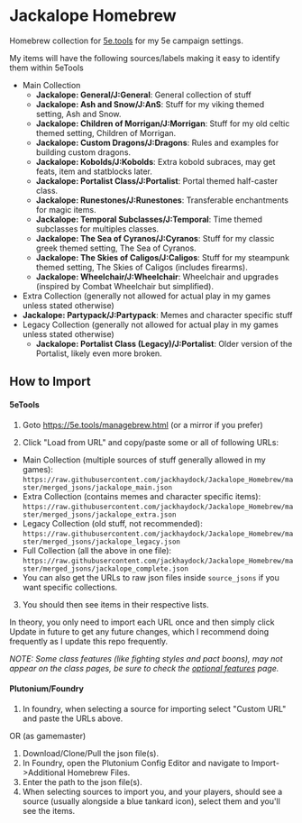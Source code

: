 # Jackalope Homebrew
Homebrew collection for [5e.tools](https://5e.tools) for my 5e campaign settings.

My items will have the following sources/labels making it easy to identify them within 5eTools
- Main Collection
  - **Jackalope: General/J:General**: General collection of stuff
  - **Jackalope: Ash and Snow/J:AnS**: Stuff for my viking themed setting, Ash and Snow.
  - **Jackalope: Children of Morrigan/J:Morrigan**: Stuff for my old celtic themed setting, Children of Morrigan.
  - **Jackalope: Custom Dragons/J:Dragons**: Rules and examples for building custom dragons.
  - **Jackalope: Kobolds/J:Kobolds**: Extra kobold subraces, may get feats, item and statblocks later.
  - **Jackalope: Portalist Class/J:Portalist**: Portal themed half-caster class.
  - **Jackalope: Runestones/J:Runestones**: Transferable enchantments for magic items.
  - **Jackalope: Temporal Subclasses/J:Temporal**: Time themed subclasses for multiples classes.
  - **Jackalope: The Sea of Cyranos/J:Cyranos**: Stuff for my classic greek themed setting, The Sea of Cyranos.
  - **Jackalope: The Skies of Caligos/J:Caligos**: Stuff for my steampunk themed setting, The Skies of Caligos (includes firearms).
  - **Jackalope: Wheelchair/J:Wheelchair**: Wheelchair and upgrades (inspired by Combat Wheelchair but simplified).
- Extra Collection (generally not allowed for actual play in my games unless stated otherwise)
- **Jackalope: Partypack/J:Partypack**: Memes and character specific stuff 
- Legacy Collection (generally not allowed for actual play in my games unless stated otherwise)
  - **Jackalope: Portalist Class (Legacy)/J:Portalist**: Older version of the Portalist, likely even more broken.

## How to Import

#### 5eTools
1. Goto https://5e.tools/managebrew.html (or a mirror if you prefer)

2. Click "Load from URL" and copy/paste some or all of following URLs:
 - Main Collection (multiple sources of stuff generally allowed in my games): `https://raw.githubusercontent.com/jackhaydock/Jackalope_Homebrew/master/merged_jsons/jackalope_main.json`
 - Extra Collection (contains memes and character specific items): `https://raw.githubusercontent.com/jackhaydock/Jackalope_Homebrew/master/merged_jsons/jackalope_extra.json`
 - Legacy Collection (old stuff, not recommended): `https://raw.githubusercontent.com/jackhaydock/Jackalope_Homebrew/master/merged_jsons/jackalope_legacy.json`
 - Full Collection (all the above in one file): `https://raw.githubusercontent.com/jackhaydock/Jackalope_Homebrew/master/merged_jsons/jackalope_complete.json`
 - You can also get the URLs to raw json files inside `source_jsons` if you want specific collections.
3. You should then see items in their respective lists.

In theory, you only need to import each URL once and then simply click Update in future to get any future changes, which I recommend doing frequently as I update this repo frequently.

*NOTE: Some class features (like fighting styles and pact boons), may not appear on the class pages, be sure to check the [optional features](https://5e.tools/optionalfeatures.html) page.*

#### Plutonium/Foundry
1. In foundry, when selecting a source for importing select "Custom URL" and paste the URLs above.

OR (as gamemaster)

1. Download/Clone/Pull the json file(s).
2. In Foundry, open the Plutonium Config Editor and navigate to Import->Additional Homebrew Files.
3. Enter the path to the json file(s).
4. When selecting sources to import you, and your players, should see a source (usually alongside a blue tankard icon), select them and you'll see the items.
